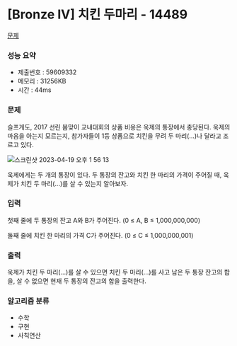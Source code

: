 # [Bronze IV] 치킨 두마리 - 14489
<a href="https://www.acmicpc.net/problem/14489">문제</a>

### 성능 요약
- 제출번호 : 59609332 <br>
- 메모리 : 31256KB <br>
- 시간 : 44ms

### 문제
슬프게도, 2017 선린 봄맞이 교내대회의 상품 비용은 욱제의 통장에서 충당된다. 욱제의 마음을 아는지 모르는지, 참가자들이 1등 상품으로 치킨을 무려 두 마리(...)나 달라고 조르고 있다.

![스크린샷 2023-04-19 오후 1 56 13](https://user-images.githubusercontent.com/75965656/232970690-13048123-5a13-4e5e-9392-eff142f0ab47.png)

욱제에게는 두 개의 통장이 있다. 두 통장의 잔고와 치킨 한 마리의 가격이 주어질 때, 욱제가 치킨 두 마리(...)를 살 수 있는지 알아보자.

### 입력
첫째 줄에 두 통장의 잔고 A와 B가 주어진다. (0 ≤ A, B ≤ 1,000,000,000)

둘째 줄에 치킨 한 마리의 가격 C가 주어진다. (0 ≤ C ≤ 1,000,000,001)

### 출력
욱제가 치킨 두 마리(...)를 살 수 있으면 치킨 두 마리(...)를 사고 남은 두 통장 잔고의 합을, 살 수 없으면 현재 두 통장의 잔고의 합을 출력한다.

### 알고리즘 분류
- 수학
- 구현
- 사칙연산
